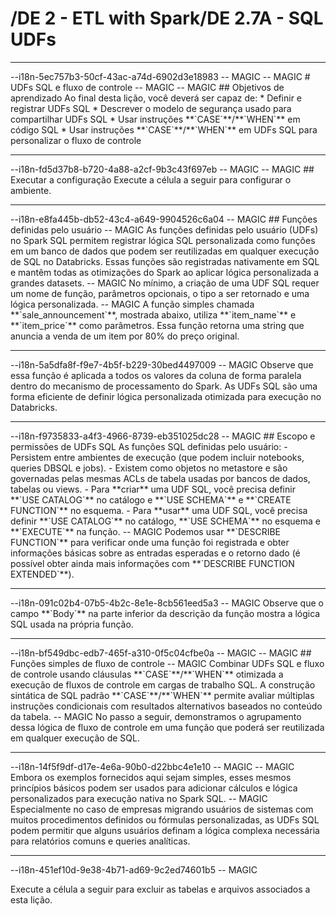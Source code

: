 # /DE 2 - ETL with Spark/DE 2.7A - SQL UDFs
<hr>--i18n-5ec757b3-50cf-43ac-a74d-6902d3e18983
-- MAGIC
-- MAGIC
# UDFs SQL e fluxo de controle
-- MAGIC
-- MAGIC
## Objetivos de aprendizado
Ao final desta lição, você deverá ser capaz de:
* Definir e registrar UDFs SQL
* Descrever o modelo de segurança usado para compartilhar UDFs SQL
* Usar instruções **`CASE`**/**`WHEN`** em código SQL
* Usar instruções **`CASE`**/**`WHEN`** em UDFs SQL para personalizar o fluxo de controle

<hr>--i18n-fd5d37b8-b720-4a88-a2cf-9b3c43f697eb
-- MAGIC
-- MAGIC
## Executar a configuração
Execute a célula a seguir para configurar o ambiente.

<hr>--i18n-e8fa445b-db52-43c4-a649-9904526c6a04
-- MAGIC
## Funções definidas pelo usuário
-- MAGIC
As funções definidas pelo usuário (UDFs) no Spark SQL permitem registrar lógica SQL personalizada como funções em um banco de dados que podem ser reutilizadas em qualquer execução de SQL no Databricks. Essas funções são registradas nativamente em SQL e mantêm todas as otimizações do Spark ao aplicar lógica personalizada a grandes datasets.
-- MAGIC
No mínimo, a criação de uma UDF SQL requer um nome de função, parâmetros opcionais, o tipo a ser retornado e uma lógica personalizada.
-- MAGIC
A função simples chamada **`sale_announcement`**, mostrada abaixo, utiliza **`item_name`** e **`item_price`** como parâmetros. Essa função retorna uma string que anuncia a venda de um item por 80% do preço original.

<hr>--i18n-5a5dfa8f-f9e7-4b5f-b229-30bed4497009
-- MAGIC
Observe que essa função é aplicada a todos os valores da coluna de forma paralela dentro do mecanismo de processamento do Spark. As UDFs SQL são uma forma eficiente de definir lógica personalizada otimizada para execução no Databricks.

<hr>--i18n-f9735833-a4f3-4966-8739-eb351025dc28
-- MAGIC
## Escopo e permissões de UDFs SQL
As funções SQL definidas pelo usuário:
- Persistem entre ambientes de execução (que podem incluir notebooks, queries DBSQL e jobs).
- Existem como objetos no metastore e são governadas pelas mesmas ACLs de tabela usadas por bancos de dados, tabelas ou views.
- Para **criar** uma UDF SQL, você precisa definir **`USE CATALOG`** no catálogo e **`USE SCHEMA`** e **`CREATE FUNCTION`** no esquema.
- Para **usar** uma UDF SQL, você precisa definir **`USE CATALOG`** no catálogo, **`USE SCHEMA`** no esquema e **`EXECUTE`** na função.
-- MAGIC
Podemos usar **`DESCRIBE FUNCTION`** para verificar onde uma função foi registrada e obter informações básicas sobre as entradas esperadas e o retorno dado (é possível obter ainda mais informações com **`DESCRIBE FUNCTION EXTENDED`**).

<hr>--i18n-091c02b4-07b5-4b2c-8e1e-8cb561eed5a3
-- MAGIC
Observe que o campo **`Body`** na parte inferior da descrição da função mostra a lógica SQL usada na própria função.

<hr>--i18n-bf549dbc-edb7-465f-a310-0f5c04cfbe0a
-- MAGIC
-- MAGIC
## Funções simples de fluxo de controle
-- MAGIC
Combinar UDFs SQL e fluxo de controle usando cláusulas **`CASE`**/**`WHEN`** otimizada a execução de fluxos de controle em cargas de trabalho SQL. A construção sintática de SQL padrão **`CASE`**/**`WHEN`** permite avaliar múltiplas instruções condicionais com resultados alternativos baseados no conteúdo da tabela.
-- MAGIC
No passo a seguir, demonstramos o agrupamento dessa lógica de fluxo de controle em uma função que poderá ser reutilizada em qualquer execução de SQL. 

<hr>--i18n-14f5f9df-d17e-4e6a-90b0-d22bbc4e1e10
-- MAGIC
-- MAGIC
Embora os exemplos fornecidos aqui sejam simples, esses mesmos princípios básicos podem ser usados para adicionar cálculos e lógica personalizados para execução nativa no Spark SQL. 
-- MAGIC
Especialmente no caso de empresas migrando usuários de sistemas com muitos procedimentos definidos ou fórmulas personalizadas, as UDFs SQL podem permitir que alguns usuários definam a lógica complexa necessária para relatórios comuns e queries analíticas.

<hr>--i18n-451ef10d-9e38-4b71-ad69-9c2ed74601b5
-- MAGIC
 
Execute a célula a seguir para excluir as tabelas e arquivos associados a esta lição.

